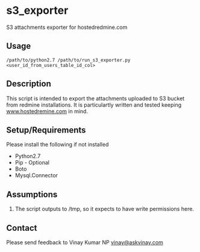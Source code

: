 s3_exporter
===========
S3 attachments exporter for hostedredmine.com

Usage
-----
```
/path/to/python2.7 /path/to/run_s3_exporter.py <user_id_from_users_table_id_col>
```

Description
-----------
This script is intended to export the attachments uploaded to S3 bucket from redmine installations. It is particulartly 
written and tested keeping www.hostedremine.com in mind.

Setup/Requirements
------------------
Please install the following if not installed
<ul>
  <li>Python2.7</li>
  <li>Pip - Optional</li>
  <li>Boto</li>
  <li>Mysql.Connector</li>
</ul>

Assumptions
-----------
1. The script outputs to /tmp, so it expects to have write permissions here.

Contact
-------
Please send feedback to Vinay Kumar NP <vinay@askvinay.com>
